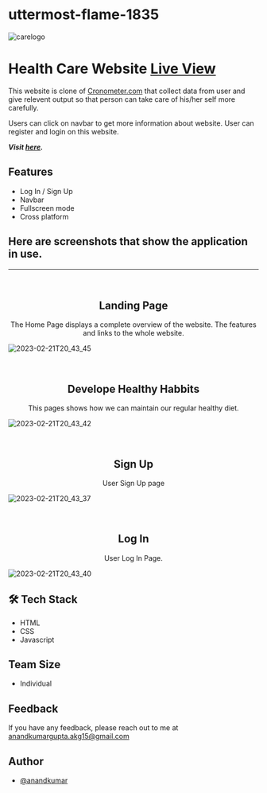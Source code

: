 # uttermost-flame-1835
![carelogo](https://user-images.githubusercontent.com/113422735/220381476-5b131f52-0168-4507-9dc6-eee4d19db984.png)

# Health Care Website  <a href="https://inspiring-kringle-7790ea.netlify.app/">Live View</a>

This website is clone of <a href="https://inspiring-kringle-7790ea.netlify.app/">Cronometer.com</a> that collect data from user and give relevent output so that person can take care of his/her self more carefully.

Users can click on navbar to get more information about website. User can register and login on this website.

**_Visit [here](https://inspiring-kringle-7790ea.netlify.app/)._**


## Features

- Log In / Sign Up
- Navbar
- Fullscreen mode
- Cross platform

## Here are screenshots that show the application in use.
<hr/>
<br>

<h2 align="center">Landing Page</h2>

<p align="center">The Home Page displays a complete overview of the website. The features and links to the whole website.</p>

![2023-02-21T20_43_45](https://user-images.githubusercontent.com/113422735/220384755-0a33e4e9-727d-48bd-a24f-bed8780ee505.png)


<br>
<h2 align="center">Develope Healthy Habbits</h2>

<p align="center">This pages shows how we can maintain our regular healthy diet.</p>

![2023-02-21T20_43_42](https://user-images.githubusercontent.com/113422735/220385507-65f2121c-bca4-42e8-81ee-8706075bd5a0.png)

<br>
<h2 align="center">Sign Up</h2>
<p align="center">User Sign Up page</p>

![2023-02-21T20_43_37](https://user-images.githubusercontent.com/113422735/220385944-e7c2420e-0c1c-42bf-a660-7cf6bcc3dcb8.png)

<br>
<h2 align="center">Log In</h2>
<p align="center">User Log In Page.</p>


![2023-02-21T20_43_40](https://user-images.githubusercontent.com/113422735/220386072-90ac6002-cd96-4bb7-9ef0-05acca201775.png)


## 🛠 Tech Stack
- HTML
- CSS
- Javascript

## Team Size
- Individual



## Feedback

If you have any feedback, please reach out to me at anandkumargupta.akg15@gmail.com


## Author

- [@anandkumar](https://github.com/Anandkr21)

